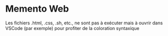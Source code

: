# Memento Web

Les fichiers .html, .css, .sh, etc., ne sont pas à exécuter mais à ouvrir dans VSCode (par exemple) pour profiter de la coloration syntaxique
